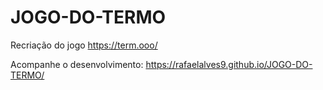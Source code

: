 # JOGO-DO-TERMO
 
Recriação do jogo https://term.ooo/

Acompanhe o desenvolvimento: https://rafaelalves9.github.io/JOGO-DO-TERMO/
